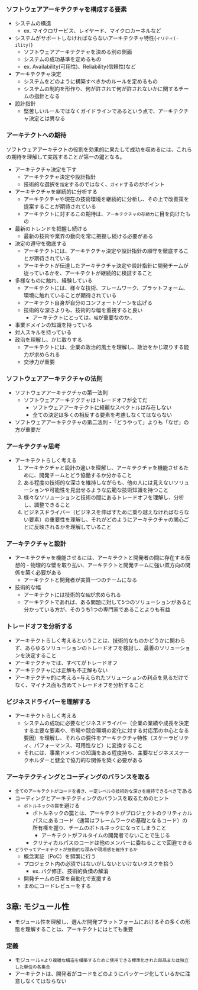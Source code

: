 ### ソフトウェアアーキテクチャを構成する要素

- システムの構造
    - ex. マイクロサービス、レイヤード、マイクロカーネルなど
- システムがサポートしなければならないアーキテクチャ特性(`イリティ(-ility)`)
    - ソフトウェアアーキテクチャを決める別の側面
    - システムの成功基準を定めるもの
    - ex. Availability(可用性)、Reliability(信頼性)など
- アーキテクチャ決定
    - システムをどのように構築すべきかのルールを定めるもの
    - システムの制約を形作り、何が許されて何が許されないかに関するチームの指針となる
- 設計指針
    - 堅苦しいルールではなくガイドラインであるという点で、アーキテクチャ決定とは異なる

### アーキテクトへの期待

ソフトウェアアーキテクトの役割を効果的に果たして成功を収めるには、これらの期待を理解して実践することが第一の鍵となる。

- アーキテクチャ決定を下す
    - アーキテクチャ決定や設計指針
    - 技術的な選択を`指定`するのではなく、`ガイド`するのがポイント
- アーキテクチャを継続的に分析する
    - アーキテクチャや現在の技術環境を継続的に分析し、その上で改善策を提案することが期待されている
    - アーキテクトに対するこの期待は、`アーキテクチャの存続力`に目を向けたもの
- 最新のトレンドを把握し続ける
    - 最新の技術や業界の動向を常に把握し続ける必要がある
- 決定の遵守を徹底する
    - アーキテクトには、アーキテクチャ決定や設計指針の順守を徹底することが期待されている
    - アーキテクトが伝達したアーキテクチャ決定や設計指針に開発チームが従っているかを、アーキテクトが継続的に検証すること
- 多様なものに触れ、経験している
    - アーキテクトには、様々な技術、フレームワーク、プラットフォーム、環境に触れていることが期待されている
    - アーキテクト自身が自分のコンフォートゾーンを広げる
    - 技術的な深さよりも、技術的な幅を重視すると良い
        - アーキテクトにとっては、`幅`が重要なのか..
- 事業ドメインの知識を持っている
- 対人スキルを持っている
- 政治を理解し、かじ取りする
    - アーキテクトには、企業の政治的風土を理解し、政治をかじ取りする能力が求められる
    - 交渉力が重要

### ソフトウェアアーキテクチャの法則

- ソフトウェアアーキテクチャの第一法則
    - ソフトウェアアーキテクチャはトレードオフが全てだ
        - ソフトウェアアーキテクトに綺麗なスペクトルは存在しない
        - 全ての決定は多くの相反する要素を考慮しなくてはならない
- ソフトウェアアーキテクチャの第二法則
    -「どうやって」よりも「なぜ」の方が重要だ

### アーキテクチャ思考

- アーキテクトらしく考える
    1. アーキテクチャと設計の違いを理解し、アーキテクチャを機能させるために、開発チームとどう協働するか分かること
    2. ある程度の技術的な深さを維持しながらも、他の人には見えないソリューションや可能性を見出せるような広範な技術知識を持つこと
    3. 様々なソリューションと技術の間にあるトレードオフを理解し、分析し、調整できること
    4. ビジネスドライバー（ビジネスを伸ばすために乗り越えなければならない要素）の重要性を理解し、それがどのようにアーキテクチャの関心ごとに反映されるかを理解していること

### アーキテクチャと設計

- アーキテクチャを機能させるには、アーキテクトと開発者の間に存在する仮想的・物理的な壁を取り払い、アーキテクトと開発チームに強い双方向の関係を築く必要がある
    - アーキテクトと開発者が実質一つのチームになる
- 技術的な幅
    - アーキテクトには技術的な`幅`が求められる
    - アーキテクトであれば、ある問題に対して5つのソリューションがあると分かっている方が、そのうち1つの専門家であることよりも有益

### トレードオフを分析する

- アーキテクトらしく考えるということは、技術的なものかどうかに関わらず、あらゆるソリューションのトレードオフを検討し、最善のソリューションを決定すること
- アーキテクチャでは、すべてがトレードオフ
- アーキテクチャには正解も不正解もない
- アーキテクチャ的に考える=与えられたソリューションの利点を見るだけでなく、マイナス面も含めてトレードオフを分析すること

### ビジネスドライバーを理解する

- アーキテクトらしく考える
    - システムの成功に必要なビジネスドライバー（企業の業績や成長を決定する主要な要素や、市場や競合環境の変化に対する対応策の中心となる要因）を理解し、それらの要件をアーキテクチャ特性（スケーラビリティ、パフォーマンス、可用性など）に変換すること
    - それには、事業ドメインの知識をある程度持ち、主要なビジネスステークホルダーと健全で協力的な関係を築く必要がある

### アーキテクティングとコーディングのバランスを取る

- `全てのアーキテクトがコードを書き、一定レベルの技術的な深さを維持できるべき`である
- コーディングとアーキテクティングのバランスを取るためのヒント
    - `ボトルネックの罠`を避ける
        - ボトルネックの罠とは、アーキテクトがプロジェクトのクリティカルパスにあるコード（通常はフレームワークの基礎となるコード）の所有権を握り、チームのボトルネックになってしまうこと
            - アーキテクトがフルタイムの開発者でないことで生じる
        - クリティカルパスのコードは他のメンバーに委ねることで回避できる
- `どうやってアーキテクトが技術的な深みや現場感を維持するか`
    - 概念実証（PoC）を頻繁に行う
    - プロジェクト内の必須ではないがしないといけないタスクを拾う
        - ex. バグ修正、技術的負債の解消
    - 開発チームの日常を自動化で支援する
    - まめにコードレビューをする

## 3章: モジュール性

- モジュール性を理解し、選んだ開発プラットフォームにおけるその多くの形態を理解することは、アーキテクトにはとても重要

### 定義

- モジュール=`より複雑な構造を構築するために使用できる標準化された部品または独立した単位の各集合`
- アーキテクトは、開発者がコードをどのようにパッケージ化しているかに注意しなくてはならない